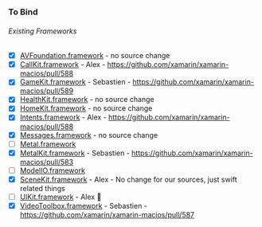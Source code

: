 ### To Bind
###### Existing Frameworks
- [X] [AVFoundation.framework](https://github.com/xamarin/xamarin-macios/wiki/AVFoundation-iOS-Beta5) - no source change
- [X] [CallKit.framework](https://github.com/xamarin/xamarin-macios/wiki/CallKit-iOS-Beta5) - Alex - https://github.com/xamarin/xamarin-macios/pull/588
- [X] [GameKit.framework](https://github.com/xamarin/xamarin-macios/wiki/GameKit-iOS-Beta5) - Sebastien - https://github.com/xamarin/xamarin-macios/pull/589
- [X] [HealthKit.framework](https://github.com/xamarin/xamarin-macios/wiki/HealthKit-iOS-Beta5) - no source change
- [X] [HomeKit.framework](https://github.com/xamarin/xamarin-macios/wiki/HomeKit-iOS-Beta5) - no source change
- [X] [Intents.framework](https://github.com/xamarin/xamarin-macios/wiki/Intents-iOS-Beta5) - Alex - https://github.com/xamarin/xamarin-macios/pull/588
- [X] [Messages.framework](https://github.com/xamarin/xamarin-macios/wiki/Messages-iOS-Beta5) - no source change
- [ ] [Metal.framework](https://github.com/xamarin/xamarin-macios/wiki/Metal-iOS-Beta5)
- [X] [MetalKit.framework](https://github.com/xamarin/xamarin-macios/wiki/MetalKit-iOS-Beta5) - Sebastien - https://github.com/xamarin/xamarin-macios/pull/583
- [ ] [ModelIO.framework](https://github.com/xamarin/xamarin-macios/wiki/ModelIO-iOS-Beta5)
- [X] [SceneKit.framework](https://github.com/xamarin/xamarin-macios/wiki/SceneKit-iOS-Beta5) - Alex - No change for our sources, just swift related things
- [ ] [UIKit.framework](https://github.com/xamarin/xamarin-macios/wiki/UIKit-iOS-Beta5) - Alex 🔨 
- [X] [VideoToolbox.framework](https://github.com/xamarin/xamarin-macios/wiki/VideoToolbox-iOS-Beta5) - Sebastien - https://github.com/xamarin/xamarin-macios/pull/587